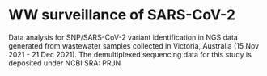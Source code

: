 # WW surveillance of SARS-CoV-2
Data analysis for SNP/SARS-CoV-2 variant identification in NGS data generated from wastewater samples collected in Victoria, Australia (15 Nov 2021 - 21 Dec 2021). The demultiplexed sequencing data for this study is deposited under NCBI SRA: PRJN
